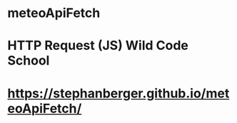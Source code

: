 # meteoApiFetch
# HTTP Request (JS) Wild Code School
# https://stephanberger.github.io/meteoApiFetch/
